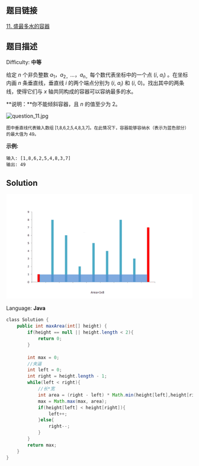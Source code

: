 ## 题目链接

[11\. 盛最多水的容器](https://leetcode-cn.com/problems/container-with-most-water/)

## 题目描述

Difficulty: **中等**

给定 _n_ 个非负整数 _a_<sub style="display: inline;">1</sub>，_a_<sub style="display: inline;">2，</sub>...，_a_<sub style="display: inline;">n，</sub>每个数代表坐标中的一个点 (_i_, _a<sub style="display: inline;">i</sub>_) 。在坐标内画 _n_ 条垂直线，垂直线 _i_ 的两个端点分别为 (_i_, _a<sub style="display: inline;">i</sub>_) 和 (_i_, 0)。找出其中的两条线，使得它们与 _x_ 轴共同构成的容器可以容纳最多的水。

**说明：**你不能倾斜容器，且 _n_ 的值至少为 2。

![question_11.jpg](https://aliyun-lc-upload.oss-cn-hangzhou.aliyuncs.com/aliyun-lc-upload/uploads/2018/07/25/question_11.jpg)

<small style="display: inline;">图中垂直线代表输入数组 [1,8,6,2,5,4,8,3,7]。在此情况下，容器能够容纳水（表示为蓝色部分）的最大值为 49。</small>

**示例:**

```
输入: [1,8,6,2,5,4,8,3,7]
输出: 49
```

## Solution

![剑指offer11.gif](../../_img/剑指offer11.gif)

Language: **Java**

```java
​class Solution {
    public int maxArea(int[] height) {
        if(height == null || height.length < 2){
            return 0;
        }

        int max = 0;
        //夹逼
        int left = 0;
        int right = height.length - 1;
        while(left < right){
            //长*宽
            int area = (right - left) * Math.min(height[left],height[right]);
            max = Math.max(max, area);
            if(height[left] < height[right]){
                left++;
            }else{
                right--;
            }
        }
        return max;
    }
}
```